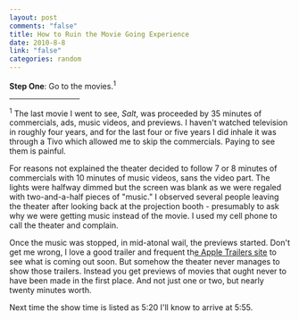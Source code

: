 ```yaml
--- 
layout: post
comments: "false"
title: How to Ruin the Movie Going Experience
date: 2010-8-8
link: "false"
categories: random
---
```

<strong>Step One</strong>: Go to the movies.<sup>1</sup>

<hr width="25%" align="left" /><sup>1</sup> The last movie I went to see, <em>Salt</em>, was proceeded by 35 minutes of commercials, ads, music videos, and previews. I haven't watched television in roughly four years, and for the last four or five years I did inhale it was through a Tivo which allowed me to skip the commercials. Paying to see them is painful.

For reasons not explained the theater decided to follow 7 or 8 minutes of commercials with 10 minutes of music videos, sans the video part. The lights were halfway dimmed but the screen was blank as we were regaled with two-and-a-half pieces of "music." I observed several people leaving the theater after looking back at the projection booth - presumably to ask why we were getting music instead of the movie. I used my cell phone to call the theater and complain.

Once the music was stopped, in mid-atonal wail, the previews started. Don't get me wrong, I love a good trailer and frequent th<a title="Apple Trailers" href="http://apple.com/trailers" target="_blank">e Apple Trailers site</a> to see what is coming out soon. But somehow the theater never manages to show those trailers. Instead you get previews of movies that ought never to have been made in the first place. And not just one or two, but nearly twenty minutes worth.

Next time the show time is listed as 5:20 I'll know to arrive at 5:55.
